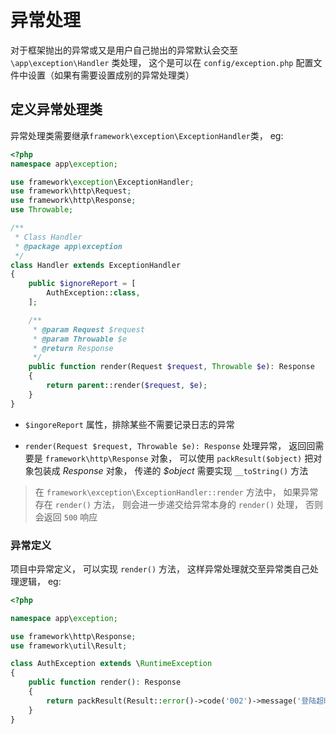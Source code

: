 # 异常处理

对于框架抛出的异常或又是用户自己抛出的异常默认会交至`\app\exception\Handler` 类处理， 这个是可以在 `config/exception.php` 配置文件中设置（如果有需要设置成别的异常处理类）

## 定义异常处理类

异常处理类需要继承`framework\exception\ExceptionHandler`类， eg:

```php
<?php
namespace app\exception;

use framework\exception\ExceptionHandler;
use framework\http\Request;
use framework\http\Response;
use Throwable;

/**
 * Class Handler
 * @package app\exception
 */
class Handler extends ExceptionHandler
{
    public $ignoreReport = [
        AuthException::class,
    ];

    /**
     * @param Request $request
     * @param Throwable $e
     * @return Response
     */
    public function render(Request $request, Throwable $e): Response
    {
        return parent::render($request, $e);
    }
}
```

- `$ingoreReport` 属性，排除某些不需要记录日志的异常

- `render(Request $request, Throwable $e): Response` 处理异常， 返回回需要是 `framework\http\Response` 对象， 可以使用 `packResult($object)` 把对象包装成 *Response* 对象， 传递的 *$object* 需要实现 `__toString()` 方法

> 在 `framework\exception\ExceptionHandler::render` 方法中， 如果异常存在 `render()` 方法， 则会进一步递交给异常本身的 `render()` 处理， 否则会返回 `500` 响应

### 异常定义

项目中异常定义， 可以实现 `render()` 方法， 这样异常处理就交至异常类自己处理逻辑， eg:

```php
<?php

namespace app\exception;

use framework\http\Response;
use framework\util\Result;

class AuthException extends \RuntimeException
{
    public function render(): Response
    {
        return packResult(Result::error()->code('002')->message('登陆超时，请重新登陆'));
    }
}
```
